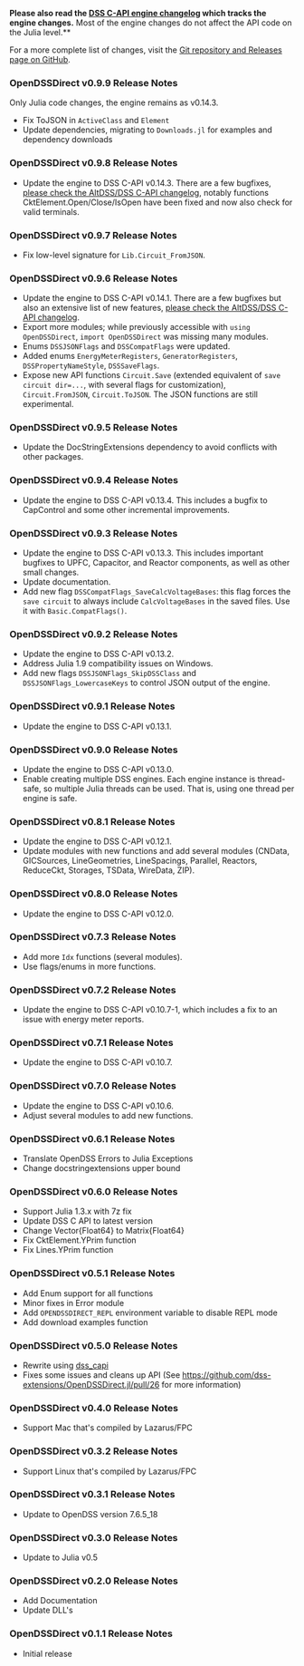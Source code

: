 **Please also read the [DSS C-API engine changelog](https://github.com/dss-extensions/dss_capi/blob/master/docs/changelog.md) which tracks the engine changes.** Most of the engine changes do not affect the API code on the Julia level.**

For a more complete list of changes, visit the [Git repository and Releases page on GitHub](https://github.com/dss-extensions/OpenDSSDirect.jl).

### OpenDSSDirect v0.9.9 Release Notes

Only Julia code changes, the engine remains as v0.14.3.

- Fix ToJSON in `ActiveClass` and `Element`
- Update dependencies, migrating to `Downloads.jl` for examples and dependency downloads

### OpenDSSDirect v0.9.8 Release Notes

- Update the engine to DSS C-API v0.14.3. There are a few bugfixes, [please check the AltDSS/DSS C-API changelog](https://github.com/dss-extensions/dss_capi/blob/master/docs/changelog.md#version-0143-2024-03-13), notably functions CktElement.Open/Close/IsOpen have been fixed and now also check for valid terminals.


### OpenDSSDirect v0.9.7 Release Notes

- Fix low-level signature for `Lib.Circuit_FromJSON`.

### OpenDSSDirect v0.9.6 Release Notes

- Update the engine to DSS C-API v0.14.1. There are a few bugfixes but also an extensive list of new features, [please check the AltDSS/DSS C-API changelog](https://github.com/dss-extensions/dss_capi/blob/master/docs/changelog.md#version-0141-2024-02-16).
- Export more modules; while previously accessible with `using OpenDSSDirect`, `import OpenDSSDirect` was missing many modules.
- Enums `DSSJSONFlags` and `DSSCompatFlags` were updated.
- Added enums `EnergyMeterRegisters`, `GeneratorRegisters`, `DSSPropertyNameStyle`, `DSSSaveFlags`.
- Expose new API functions `Circuit.Save` (extended equivalent of `save circuit dir=...`, with several flags for customization), `Circuit.FromJSON`, `Circuit.ToJSON`. The JSON functions are still experimental.

### OpenDSSDirect v0.9.5 Release Notes

- Update the DocStringExtensions dependency to avoid conflicts with other packages.

### OpenDSSDirect v0.9.4 Release Notes

- Update the engine to DSS C-API v0.13.4. This includes a bugfix to CapControl and some other incremental improvements.

### OpenDSSDirect v0.9.3 Release Notes

- Update the engine to DSS C-API v0.13.3. This includes important bugfixes to UPFC, Capacitor, and Reactor components, as well as other small changes.
- Update documentation.
- Add new flag `DSSCompatFlags_SaveCalcVoltageBases`: this flag forces the `save circuit` to always include `CalcVoltageBases` in the saved files. 
Use it with `Basic.CompatFlags()`.

### OpenDSSDirect v0.9.2 Release Notes

- Update the engine to DSS C-API v0.13.2.
- Address Julia 1.9 compatibility issues on Windows.
- Add new flags `DSSJSONFlags_SkipDSSClass` and `DSSJSONFlags_LowercaseKeys` to control JSON output of the engine.

### OpenDSSDirect v0.9.1 Release Notes

- Update the engine to DSS C-API v0.13.1.

### OpenDSSDirect v0.9.0 Release Notes

- Update the engine to DSS C-API v0.13.0.
- Enable creating multiple DSS engines. Each engine instance is thread-safe, so multiple Julia threads can be used. That is, using one thread per engine is safe.

### OpenDSSDirect v0.8.1 Release Notes

- Update the engine to DSS C-API v0.12.1.
- Update modules with new functions and add several modules (CNData, GICSources, LineGeometries, LineSpacings, Parallel, Reactors, ReduceCkt, Storages, TSData, WireData, ZIP).

### OpenDSSDirect v0.8.0 Release Notes

- Update the engine to DSS C-API v0.12.0.

### OpenDSSDirect v0.7.3 Release Notes

- Add more `Idx` functions (several modules).
- Use flags/enums in more functions.

### OpenDSSDirect v0.7.2 Release Notes

- Update the engine to DSS C-API v0.10.7-1, which includes a fix to an issue with energy meter reports.

### OpenDSSDirect v0.7.1 Release Notes

- Update the engine to DSS C-API v0.10.7.

### OpenDSSDirect v0.7.0 Release Notes

- Update the engine to DSS C-API v0.10.6.
- Adjust several modules to add new functions.

### OpenDSSDirect v0.6.1 Release Notes

- Translate OpenDSS Errors to Julia Exceptions
- Change docstringextensions upper bound

### OpenDSSDirect v0.6.0 Release Notes

- Support Julia 1.3.x with 7z fix
- Update DSS C API to latest version
- Change Vector{Float64} to Matrix{Float64}
- Fix CktElement.YPrim function
- Fix Lines.YPrim function

### OpenDSSDirect v0.5.1 Release Notes

- Add Enum support for all functions
- Minor fixes in Error module
- Add `OPENDSSDIRECT_REPL` environment variable to disable REPL mode
- Add download examples function

### OpenDSSDirect v0.5.0 Release Notes

- Rewrite using [dss_capi](https://github.com/PMeira/dss_capi)
- Fixes some issues and cleans up API (See https://github.com/dss-extensions/OpenDSSDirect.jl/pull/26 for more information)

### OpenDSSDirect v0.4.0 Release Notes

- Support Mac that's compiled by Lazarus/FPC

### OpenDSSDirect v0.3.2 Release Notes

- Support Linux that's compiled by Lazarus/FPC

### OpenDSSDirect v0.3.1 Release Notes

- Update to OpenDSS version 7.6.5_18

### OpenDSSDirect v0.3.0 Release Notes

- Update to Julia v0.5

### OpenDSSDirect v0.2.0 Release Notes

- Add Documentation
- Update DLL's

### OpenDSSDirect v0.1.1 Release Notes

- Initial release


